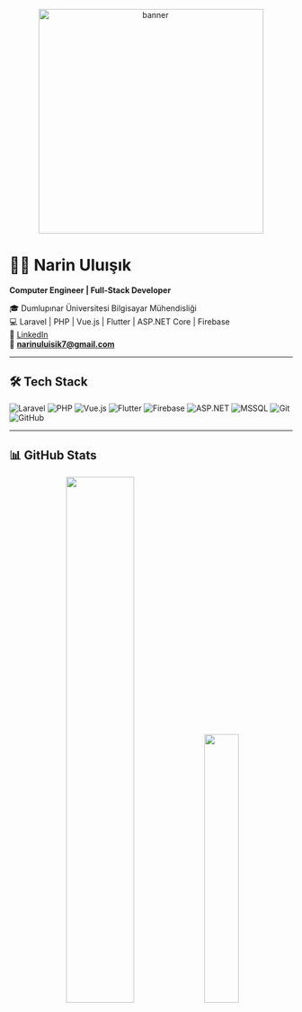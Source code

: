 <!-- Banner -->
<p align="center">
 <img alt="banner" width="400" src="https://github.com/user-attachments/assets/17bd4a4b-8f45-4142-b4a0-fa88e6fb5a6c" />

</p>

# 👩‍💻 Narin Uluışık  
**Computer Engineer | Full-Stack Developer**

🎓 Dumlupınar Üniversitesi Bilgisayar Mühendisliği  
💻 Laravel | PHP | Vue.js | Flutter | ASP.NET Core | Firebase  
💼 [LinkedIn](https://linkedin.com/in/narin-uluışık)  
📧 **narinuluisik7@gmail.com**


---

## 🛠️ Tech Stack  

![Laravel](https://img.shields.io/badge/Laravel-%23FF2D20.svg?style=for-the-badge&logo=laravel&logoColor=white)
![PHP](https://img.shields.io/badge/PHP-%23777BB4.svg?style=for-the-badge&logo=php&logoColor=white)
![Vue.js](https://img.shields.io/badge/Vue.js-%2335495e.svg?style=for-the-badge&logo=vuedotjs&logoColor=%234FC08D)
![Flutter](https://img.shields.io/badge/Flutter-%2302569B.svg?style=for-the-badge&logo=flutter&logoColor=white)
![Firebase](https://img.shields.io/badge/Firebase-%23039BE5.svg?style=for-the-badge&logo=firebase)
![ASP.NET](https://img.shields.io/badge/ASP.NET%20Core-512BD4.svg?style=for-the-badge&logo=dotnet&logoColor=white)
![MSSQL](https://img.shields.io/badge/MSSQL-CC2927.svg?style=for-the-badge&logo=microsoftsqlserver&logoColor=white)
![Git](https://img.shields.io/badge/Git-F05032.svg?style=for-the-badge&logo=git&logoColor=white)
![GitHub](https://img.shields.io/badge/GitHub-181717.svg?style=for-the-badge&logo=github&logoColor=white)



---

## 📊 GitHub Stats  

<p align="center">
  <img src="https://github-readme-stats.vercel.app/api?username=narinuluisik&show_icons=true&theme=radical" width="49%" />
  <img src="https://github-readme-stats.vercel.app/api/top-langs/?username=narinuluisik&layout=compact&theme=radical" width="35%" />
</p>
